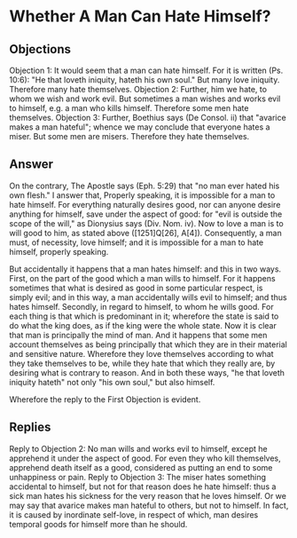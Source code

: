 # Whether A Man Can Hate Himself?
## Objections
Objection 1: It would seem that a man can hate himself. For it is written (Ps. 10:6): "He that loveth iniquity, hateth his own soul." But many love iniquity. Therefore many hate themselves.
Objection 2: Further, him we hate, to whom we wish and work evil. But sometimes a man wishes and works evil to himself, e.g. a man who kills himself. Therefore some men hate themselves.
Objection 3: Further, Boethius says (De Consol. ii) that "avarice makes a man hateful"; whence we may conclude that everyone hates a miser. But some men are misers. Therefore they hate themselves.
## Answer
On the contrary, The Apostle says (Eph. 5:29) that "no man ever hated his own flesh."
I answer that, Properly speaking, it is impossible for a man to hate himself. For everything naturally desires good, nor can anyone desire anything for himself, save under the aspect of good: for "evil is outside the scope of the will," as Dionysius says (Div. Nom. iv). Now to love a man is to will good to him, as stated above ([1251]Q[26], A[4]). Consequently, a man must, of necessity, love himself; and it is impossible for a man to hate himself, properly speaking.

But accidentally it happens that a man hates himself: and this in two ways. First, on the part of the good which a man wills to himself. For it happens sometimes that what is desired as good in some particular respect, is simply evil; and in this way, a man accidentally wills evil to himself; and thus hates himself. Secondly, in regard to himself, to whom he wills good. For each thing is that which is predominant in it; wherefore the state is said to do what the king does, as if the king were the whole state. Now it is clear that man is principally the mind of man. And it happens that some men account themselves as being principally that which they are in their material and sensitive nature. Wherefore they love themselves according to what they take themselves to be, while they hate that which they really are, by desiring what is contrary to reason. And in both these ways, "he that loveth iniquity hateth" not only "his own soul," but also himself.

Wherefore the reply to the First Objection is evident.
## Replies
Reply to Objection 2: No man wills and works evil to himself, except he apprehend it under the aspect of good. For even they who kill themselves, apprehend death itself as a good, considered as putting an end to some unhappiness or pain.
Reply to Objection 3: The miser hates something accidental to himself, but not for that reason does he hate himself: thus a sick man hates his sickness for the very reason that he loves himself. Or we may say that avarice makes man hateful to others, but not to himself. In fact, it is caused by inordinate self-love, in respect of which, man desires temporal goods for himself more than he should.